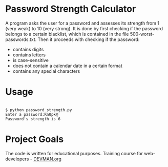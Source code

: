 # Password Strength Calculator

A program asks the user for a password and assesses its strength from 1 (very weak) to 10 (very strong).
It is done by first checking if the password belongs to a certain blacklist, which is contained in
the file 500-worst-passwords.txt. Then it proceeds with checking if the password:
* contains digits
* contains letters
* is case-sensitive
* does not contain a calendar date in a certain format
* contains any special characters

# Usage

```#!bash

$ python password_strength.py
Enter a password:Kn0pk@
Password's strength is 6

```

# Project Goals

The code is written for educational purposes. Training course for web-developers - [DEVMAN.org](https://devman.org)
